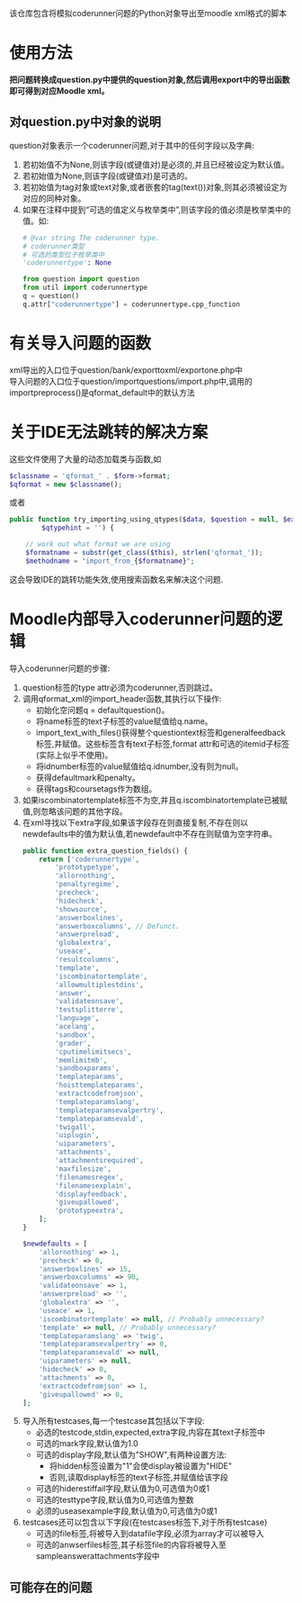 该仓库包含将模拟coderunner问题的Python对象导出至moodle xml格式的脚本

# 使用方法
**把问题转换成question.py中提供的question对象,然后调用export中的导出函数即可得到对应Moodle xml。**

## 对question.py中对象的说明
question对象表示一个coderunner问题,对于其中的任何字段以及字典:
1. 若初始值不为None,则该字段(或键值对)是必须的,并且已经被设定为默认值。
2. 若初始值为None,则该字段(或键值对)是可选的。
3. 若初始值为tag对象或text对象,或者嵌套的tag(text())对象,则其必须被设定为对应的同种对象。
4. 如果在注释中提到“可选的值定义与枚举类中”,则该字段的值必须是枚举类中的值。如:
   ```python
   # @var string The coderunner type.
   # coderunner类型
   # 可选的类型位于枚举类中
   'coderunnertype': None
   ```
   ```python
   from question import question
   from util import coderunnertype
   q = question()
   q.attr["coderunnertype"] = coderunnertype.cpp_function
   ```


# 有关导入问题的函数

xml导出的入口位于question/bank/exporttoxml/exportone.php中  
导入问题的入口位于question/importquestions/import.php中,调用的importpreprocess()是qformat_default中的默认方法

# 关于IDE无法跳转的解决方案

这些文件使用了大量的动态加载类与函数,如
```php
$classname = 'qformat_' . $form->format;
$qformat = new $classname();
```
或者
```php
public function try_importing_using_qtypes($data, $question = null, $extra = null,
        $qtypehint = '') {

    // work out what format we are using
    $formatname = substr(get_class($this), strlen('qformat_'));
    $methodname = "import_from_{$formatname}";
```
这会导致IDE的跳转功能失效,使用搜索函数名来解决这个问题.

# Moodle内部导入coderunner问题的逻辑

导入coderunner问题的步骤:
1. question标签的type attr必须为coderunner,否则跳过。
2. 调用qformat_xml的import_header函数,其执行以下操作:
   - 初始化空问题q = defaultquestion()。
   - 将name标签的text子标签的value赋值给q.name。
   - import_text_with_files()获得整个questiontext标签和generalfeedback标签,并赋值。这些标签含有text子标签,format attr和可选的itemid子标签(实际上似乎不使用)。
   - 将idnumber标签的value赋值给q.idnumber,没有则为null。
   - 获得defaultmark和penalty。
   - 获得tags和coursetags作为数组。
3. 如果iscombinatortemplate标签不为空,并且q.iscombinatortemplate已被赋值,则忽略该问题的其他字段。
4. 在xml寻找以下extra字段,如果该字段存在则直接复制,不存在则以newdefaults中的值为默认值,若newdefault中不存在则赋值为空字符串。
    ```php
    public function extra_question_fields() {
        return ['coderunnertype',
            'prototypetype',
            'allornothing',
            'penaltyregime',
            'precheck',
            'hidecheck',
            'showsource',
            'answerboxlines',
            'answerboxcolumns', // Defunct.
            'answerpreload',
            'globalextra',
            'useace',
            'resultcolumns',
            'template',
            'iscombinatortemplate',
            'allowmultiplestdins',
            'answer',
            'validateonsave',
            'testsplitterre',
            'language',
            'acelang',
            'sandbox',
            'grader',
            'cputimelimitsecs',
            'memlimitmb',
            'sandboxparams',
            'templateparams',
            'hoisttemplateparams',
            'extractcodefromjson',
            'templateparamslang',
            'templateparamsevalpertry',
            'templateparamsevald',
            'twigall',
            'uiplugin',
            'uiparameters',
            'attachments',
            'attachmentsrequired',
            'maxfilesize',
            'filenamesregex',
            'filenamesexplain',
            'displayfeedback',
            'giveupallowed',
            'prototypeextra',
        ];
    }
   
    $newdefaults = [
        'allornothing' => 1,
        'precheck' => 0,
        'answerboxlines' => 15,
        'answerboxcolumns' => 90,
        'validateonsave' => 1,
        'answerpreload' => '',
        'globalextra' => '',
        'useace' => 1,
        'iscombinatortemplate' => null, // Probably unnecessary?
        'template' => null, // Probably unnecessary?
        'templateparamslang' => 'twig',
        'templateparamsevalpertry' => 0,
        'templateparamsevald' => null,
        'uiparameters' => null,
        'hidecheck' => 0,
        'attachments' => 0,
        'extractcodefromjson' => 1,
        'giveupallowed' => 0,
    ];
    ```
5. 导入所有testcases,每一个testcase其包括以下字段:
   - 必选的testcode,stdin,expected,extra字段,内容在其text子标签中
   - 可选的mark字段,默认值为1.0
   - 可选的display字段,默认值为"SHOW",有两种设置方法:
     - 将hidden标签设置为"1"会使display被设置为"HIDE"
     - 否则,读取display标签的text子标签,并赋值给该字段
   - 可选的hiderestiffail字段,默认值为0,可选值为0或1
   - 可选的testtype字段,默认值为0,可选值为整数
   - 必须的useasexample字段,默认值为0,可选值为0或1
6. testcases还可以包含以下字段(在testcases标签下,对于所有testcase)
   - 可选的file标签,将被导入到datafile字段,必须为array才可以被导入
   - 可选的anwserfiles标签,其子标签file的内容将被导入至sampleanswerattachments字段中

## 可能存在的问题

